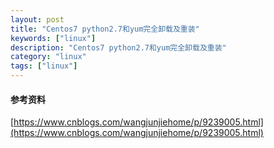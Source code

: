 ```yaml
---
layout: post
title: "Centos7 python2.7和yum完全卸载及重装"
keywords: ["linux"]
description: "Centos7 python2.7和yum完全卸载及重装"
category: "linux"
tags: ["linux"]
---
```


#### 参考资料
[https://www.cnblogs.com/wangjunjiehome/p/9239005.html](https://www.cnblogs.com/wangjunjiehome/p/9239005.html)


